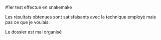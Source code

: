 #1er test effectué en snakemake

Les résultats obtenues sont satisfaisants avec la technique employé mais pas ce que je voulais.

Le dossier est mal organisé